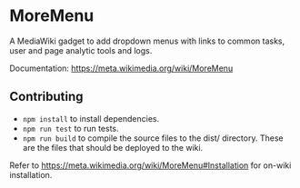 MoreMenu
========

A MediaWiki gadget to add dropdown menus with links to common tasks,
user and page analytic tools and logs.

Documentation: https://meta.wikimedia.org/wiki/MoreMenu

## Contributing

* `npm install` to install dependencies.
* `npm run test` to run tests.
* `npm run build` to compile the source files to the dist/ directory.
  These are the files that should be deployed to the wiki.

Refer to https://meta.wikimedia.org/wiki/MoreMenu#Installation for on-wiki installation.

